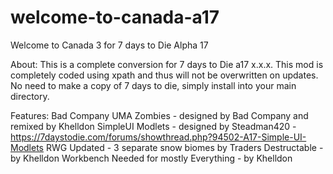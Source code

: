 # welcome-to-canada-a17
<!-- ######################################################### -->
<!-- ######################################################### -->
Welcome to Canada 3 for 7 days to Die Alpha 17 
<!-- ######################################################### -->
<!-- ######################################################### -->

About: This is a complete conversion for 7 days to Die a17 x.x.x. 
This mod is completely coded using xpath and thus will not be overwritten on updates. 
No need to make a copy of 7 days to die, simply install into your main directory.


Features:
Bad Company UMA Zombies - designed by Bad Company and remixed by Khelldon
SimpleUI Modlets - designed by Steadman420 - https://7daystodie.com/forums/showthread.php?94502-A17-Simple-UI-Modlets
RWG Updated - 3 separate snow biomes by 
Traders Destructable - by Khelldon
Workbench Needed for mostly Everything - by Khelldon